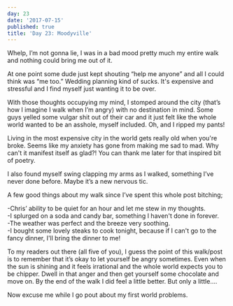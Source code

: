 ```yaml
---
day: 23
date: '2017-07-15'
published: true
title: 'Day 23: Moodyville'
---
```


Whelp, I’m not gonna lie, I was in a bad mood pretty much my entire walk and nothing could bring me out of it.

At one point some dude just kept shouting “help me anyone” and all I could think was “me too.” 
Wedding planning kind of sucks. It's expensive and stressful and I find myself just wanting it to be over.

With those thoughts occupying my mind, I stomped around the city (that’s how I imagine I walk when I’m angry) with no destination in mind. Some guys yelled some vulgar shit out of their car and it just felt like the whole world wanted to be an asshole, myself included. Oh, and I ripped my pants!

Living in the most expensive city in the world gets really old when you're broke. Seems like my anxiety has gone from making me sad to mad. Why can't it manifest itself as glad?! You can thank me later for that inspired bit of poetry.

I also found myself swing clapping my arms as I walked, something I’ve never done before. Maybe it’s a new nervous tic. 

A few good things about my walk since I’ve spent this whole post bitching;

-Chris’ ability to be quiet for an hour and let me stew in my thoughts.  
-I splurged on a soda and candy bar, something I haven't done in forever.  
-The weather was perfect and the breeze very soothing.   
-I bought some lovely steaks to cook tonight, because if I can't go to the fancy dinner, I'll bring the dinner to me!  

To my readers out there (all five of you), I guess the point of this walk/post is to remember that it’s okay to let yourself be angry sometimes. Even when the sun is shining and it feels irrational and the whole world expects you to be chipper. Dwell in that anger and then get yourself some chocolate and move on. By the end of the walk I did feel a little better.  But only a little….

Now excuse me while I go pout about my first world problems.
